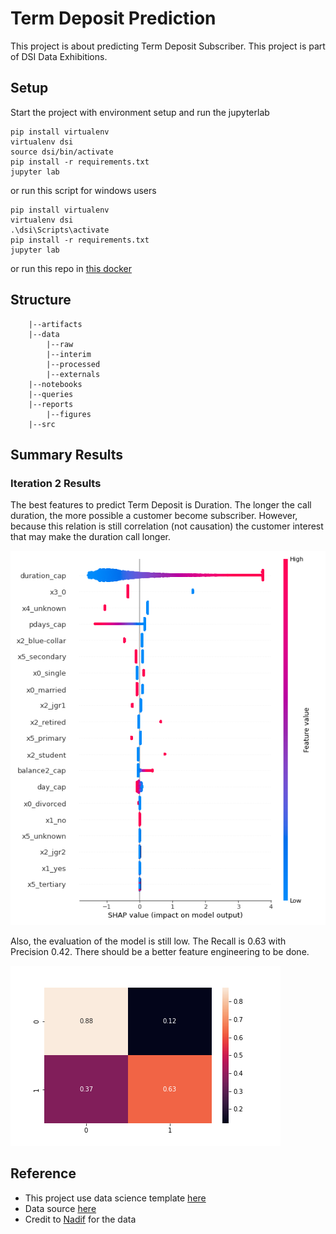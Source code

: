 # Term Deposit Prediction

This project is about predicting Term Deposit Subscriber. This project is part of DSI Data Exhibitions.

## Setup

Start the project with environment setup and run the jupyterlab

```
pip install virtualenv
virtualenv dsi
source dsi/bin/activate
pip install -r requirements.txt
jupyter lab
```
or run this script for windows users
```
pip install virtualenv
virtualenv dsi
.\dsi\Scripts\activate
pip install -r requirements.txt
jupyter lab
```

or run this repo in [this docker](https://hub.docker.com/r/alamhanz/jupebase/tags)

## Structure

```
    |--artifacts
    |--data
        |--raw
        |--interim
        |--processed
        |--externals
    |--notebooks
    |--queries
    |--reports
        |--figures
    |--src
```

## Summary Results

### Iteration 2 Results

The best features to predict Term Deposit is Duration. The longer the call duration, the more possible a customer become subscriber.
However, because this relation is still correlation (not causation) the customer interest that may make the duration call longer.

<img src="reports/figures/iteration2_shap.png" alt="drawing" width="600"/>

Also, the evaluation of the model is still low. The Recall is 0.63 with Precision 0.42. There should be a better feature engineering to be done.

![](reports/figures/iteration2_conf_mat.png)


## Reference

* This project use data science template [here](https://github.com/alamhanz/data_science_template)
* Data source [here](https://docs.google.com/spreadsheets/d/1eCCy19ScSG9AggvyNtlsaHcemsX8byPgwNxOzYJoEws/edit#gid=1333185318)
* Credit to [Nadif](https://github.com/nadifwahdi) for the data

